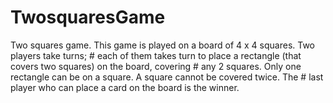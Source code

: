 # TwosquaresGame
 Two squares game. This game is played on a board of 4 x 4 squares. Two players take turns; # each of them takes turn to place a rectangle (that covers two squares) on the board, covering # any 2 squares. Only one rectangle can be on a square. A square cannot be covered twice. The # last player who can place a card on the board is the winner.
